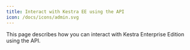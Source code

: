 ```yaml
---
title: Interact with Kestra EE using the API
icon: /docs/icons/admin.svg
---
```


This page describes how you can interact with Kestra Enterprise Edition using the API.

